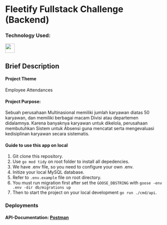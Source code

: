# Fleetify Fullstack Challenge (Backend)

### Technology Used:

<p align="left">    
<img src="https://cdn.jsdelivr.net/gh/devicons/devicon@latest/icons/go/go-original-wordmark.svg" width="30"
                height="30" />
</p>

## Brief Description

#### Project Theme

Employee Attendances

#### Project Purpose:

Sebuah perusahaan Multinasional memiliki jumlah karyawan diatas 50 karyawan, dan memiliki berbagai macam Divisi atau departemen didalamnya. Karena banyaknya karyawan untuk dikelola, perusahaan membutuhkan Sistem untuk Absensi guna mencatat serta mengevaluasi kedisiplinan karyawan secara sistematis.

#### Guide to use this app on local

1. Git clone this repository.
2. Use `go mod tidy` on root folder to install all depedencies.
3. We have .env file, so you need to configure your own .env.
4. Initize your local MySQL database.
5. Refer to `.env.example` file on root directory.
6. You must run migration first after set the `GOOSE_DBSTRING` with `goose -env .env -dir db/migrations up`
7. Then to start the project on your local development `go run ./cmd/api`.

### Deployments

#### API-Documentation: [Postman](https://documenter.getpostman.com/view/43445325/2sB3HqGHzu)
